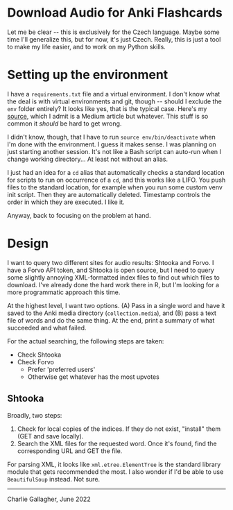 # Download Audio for Anki Flashcards
Let me be clear -- this is exclusively for the Czech language. Maybe some
time I'll generalize this, but for now, it's just Czech. Really, this is just a
tool to make my life easier, and to work on my Python skills.

# Setting up the environment
I have a `requirements.txt` file and a virtual environment. I don't know what
the deal is with virtual environments and git, though -- should I exclude the
`env` folder entirely? It looks like yes, that is the typical case. Here's my
[source](https://medium.com/wealthy-bytes/the-easiest-way-to-use-a-python-virtual-environment-with-git-401e07c39cde),
which I admit is a Medium article but whatever. This stuff is so common it
_should_ be hard to get wrong.

I didn't know, though, that I have to run `source env/bin/deactivate` when I'm
done with the environment. I guess it makes sense. I was planning on just
starting another session. It's not like a Bash script can auto-run when I change
working directory... At least not without an alias.

I just had an idea for a `cd` alias that automatically checks a standard
location for scripts to run on occurrence of a `cd`, and this works like a LIFO.
You push files to the standard location, for example when you run some custom
venv init script. Then they are automatically deleted. Timestamp controls the
order in which they are executed. I like it.

Anyway, back to focusing on the problem at hand.

# Design
I want to query two different sites for audio results: Shtooka and Forvo. I have
a Forvo API token, and Shtooka is open source, but I need to query some slightly
annoying XML-formatted index files to find out which files to download. I've
already done the hard work there in R, but I'm looking for a more programmatic
approach this time.

At the highest level, I want two options. (A) Pass in a single word and have it
saved to the Anki media directory (`collection.media`), and (B) pass a text file
of words and do the same thing. At the end, print a summary of what succeeded
and what failed.

For the actual searching, the following steps are taken:

- Check Shtooka
- Check Forvo
  - Prefer 'preferred users'
  - Otherwise get whatever has the most upvotes

## Shtooka
Broadly, two steps:

1. Check for local copies of the indices. If they do not exist, "install" them
   (GET and save locally).
2. Search the XML files for the requested word. Once it's found, find the
   corresponding URL and GET the file.

For parsing XML, it looks like `xml.etree.ElementTree` is the standard library
module that gets recommended the most. I also wonder if I'd be able to use
`BeautifulSoup` instead. Not sure.




---

Charlie Gallagher, June 2022
